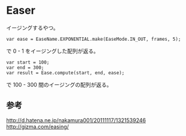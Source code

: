 Easer
=====
イージングするやつ。

    var ease = EaseName.EXPONENTIAL.make(EaseMode.IN_OUT, frames, 5);
で 0 - 1 をイージングした配列が返る。

    var start = 100;
    var end = 300;
    var result = Ease.compute(start, end, ease);
で 100 - 300 間のイージングの配列が返る。

参考
-
http://d.hatena.ne.jp/nakamura001/20111117/1321539246  
http://gizma.com/easing/
